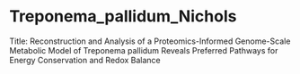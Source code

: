 # Treponema_pallidum_Nichols
Title: Reconstruction and Analysis of a Proteomics-Informed Genome-Scale Metabolic Model of Treponema pallidum Reveals Preferred Pathways for Energy Conservation and Redox Balance
